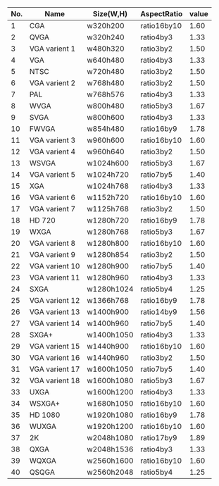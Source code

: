 | No. | Name           | Size(W,H)  | AspectRatio | value |
| --- | -------------- | ---------- | ----------- | ----- |
| 1   | CGA            | w320h200   | ratio16by10 | 1.60  |
| 2   | QVGA           | w320h240   | ratio4by3   | 1.33  |
| 3   | VGA varient 1  | w480h320   | ratio3by2   | 1.50  |
| 4   | VGA            | w640h480   | ratio4by3   | 1.33  |
| 5   | NTSC           | w720h480   | ratio3by2   | 1.50  |
| 6   | VGA varient 2  | w768h480   | ratio3by2   | 1.50  |
| 7   | PAL            | w768h576   | ratio4by3   | 1.33  |
| 8   | WVGA           | w800h480   | ratio5by3   | 1.67  |
| 9   | SVGA           | w800h600   | ratio4by3   | 1.33  |
| 10  | FWVGA          | w854h480   | ratio16by9  | 1.78  |
| 11  | VGA varient 3  | w960h600   | ratio16by10 | 1.60  |
| 12  | VGA varient 4  | w960h640   | ratio3by2   | 1.50  |
| 13  | WSVGA          | w1024h600  | ratio5by3   | 1.67  |
| 14  | VGA varient 5  | w1024h720  | ratio7by5   | 1.40  |
| 15  | XGA            | w1024h768  | ratio4by3   | 1.33  |
| 16  | VGA varient 6  | w1152h720  | ratio16by10 | 1.60  |
| 17  | VGA varient 7  | w1125h768  | ratio3by2   | 1.50  |
| 18  | HD 720         | w1280h720  | ratio16by9  | 1.78  |
| 19  | WXGA           | w1280h768  | ratio5by3   | 1.67  |
| 20  | VGA varient 8  | w1280h800  | ratio16by10 | 1.60  |
| 21  | VGA varient 9  | w1280h854  | ratio3by2   | 1.50  |
| 22  | VGA varient 10 | w1280h900  | ratio7by5   | 1.40  |
| 23  | VGA varient 11 | w1280h960  | ratio4by3   | 1.33  |
| 24  | SXGA           | w1280h1024 | ratio5by4   | 1.25  |
| 25  | VGA varient 12 | w1366h768  | ratio16by9  | 1.78  |
| 26  | VGA varient 13 | w1400h900  | ratio14by9  | 1.56  |
| 27  | VGA varient 14 | w1400h960  | ratio7by5   | 1.40  |
| 28  | SXGA+          | w1400h1050 | ratio4by3   | 1.33  |
| 29  | VGA varient 15 | w1440h900  | ratio16by10 | 1.60  |
| 30  | VGA varient 16 | w1440h960  | ratio3by2   | 1.50  |
| 31  | VGA varient 17 | w1600h1050 | ratio7by5   | 1.40  |
| 32  | VGA varient 18 | w1600h1080 | ratio5by3   | 1.67  |
| 33  | UXGA           | w1600h1200 | ratio4by3   | 1.33  |
| 34  | WSXGA+         | w1680h1050 | ratio16by10 | 1.60  |
| 35  | HD 1080        | w1920h1080 | ratio16by9  | 1.78  |
| 36  | WUXGA          | w1920h1200 | ratio16by10 | 1.60  |
| 37  | 2K             | w2048h1080 | ratio17by9  | 1.89  |
| 38  | QXGA           | w2048h1536 | ratio4by3   | 1.33  |
| 39  | WQXGA          | w2560h1600 | ratio16by10 | 1.60  |
| 40  | QSQGA          | w2560h2048 | ratio5by4   | 1.25  |
